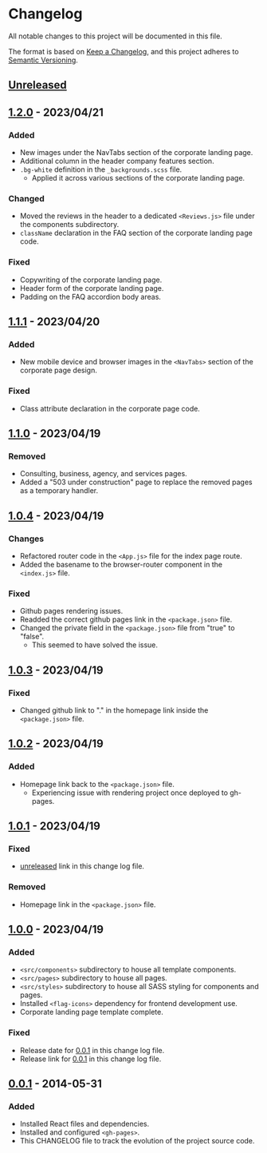 # Changelog

All notable changes to this project will be documented in this file.

The format is based on [Keep a Changelog](https://keepachangelog.com/en/1.0.0/),
and this project adheres to [Semantic Versioning](https://semver.org/spec/v2.0.0.html).

## [Unreleased]

## [1.2.0] - 2023/04/21

### Added

- New images under the NavTabs section of the corporate landing page.
- Additional column in the header company features section.
- `.bg-white` definition in the `_backgrounds.scss` file.
  - Applied it across various sections of the corporate landing page.

### Changed

- Moved the reviews in the header to a dedicated `<Reviews.js>` file under the components subdirectory.
- `className` declaration in the FAQ section of the corporate landing page code.

### Fixed

- Copywriting of the corporate landing page.
- Header form of the corporate landing page.
- Padding on the FAQ accordion body areas.

## [1.1.1] - 2023/04/20

### Added

- New mobile device and browser images in the `<NavTabs>` section of the corporate page design.

### Fixed

- Class attribute declaration in the corporate page code.

## [1.1.0] - 2023/04/19

### Removed

- Consulting, business, agency, and services pages.
- Added a "503 under construction" page to replace the removed pages
as a temporary handler.

## [1.0.4] - 2023/04/19

### Changes

- Refactored router code in the `<App.js>` file for the index page route.
- Added the basename to the browser-router component in the `<index.js>` file.

### Fixed

- Github pages rendering issues.
- Readded the correct github pages link in the `<package.json>` file.
- Changed the private field in the `<package.json>` file from "true" to "false".
  - This seemed to have solved the issue.

## [1.0.3] - 2023/04/19

### Fixed

- Changed github link to "." in the homepage link inside the `<package.json>` file.

## [1.0.2] - 2023/04/19

### Added

- Homepage link back to the `<package.json>` file.
  - Experiencing issue with rendering project once deployed to gh-pages.

## [1.0.1] - 2023/04/19

### Fixed

- [unreleased] link in this change log file.

### Removed

- Homepage link in the `<package.json>` file.

## [1.0.0] - 2023/04/19

### Added

- `<src/components>` subdirectory to house all template components.
- `<src/pages>` subdirectory to house all pages.
- `<src/styles>` subdirectory to house all SASS styling for components and pages.
- Installed `<flag-icons>` dependency for frontend development use.
- Corporate landing page template complete.

### Fixed

- Release date for [0.0.1] in this change log file.
- Release link for [0.0.1] in this change log file.

## [0.0.1] - 2014-05-31

### Added

- Installed React files and dependencies.
- Installed and configured `<gh-pages>`.
- This CHANGELOG file to track the evolution of the project source code.

[unreleased]: https://github.com/ogre2/Omega//compare/v1.2.0...HEAD
[1.2.0]: https://github.com/ogre2/Omega/compare/v1.1.0...v1.2.0
[1.1.1]: https://github.com/ogre2/Omega/compare/v1.1.0...v1.1.1
[1.1.0]: https://github.com/ogre2/Omega/compare/v1.0.4...v1.1.0
[1.0.4]: https://github.com/ogre2/Omega/compare/v1.0.3...v1.0.4
[1.0.3]: https://github.com/ogre2/Omega/compare/v1.0.2...v1.0.3
[1.0.2]: https://github.com/ogre2/Omega/compare/v1.0.1...v1.0.2
[1.0.1]: https://github.com/ogre2/Omega/compare/v1.0.0...v1.0.1
[1.0.0]: https://github.com/ogre2/Omega/compare/v0.0.1...v1.0.0
[0.0.1]: https://github.com/ogre2/Omega/releases/tag/v0.0.1
